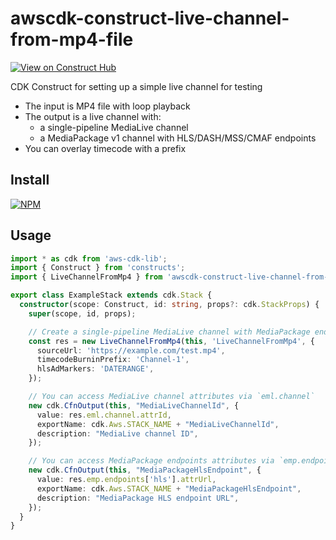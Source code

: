 # awscdk-construct-live-channel-from-mp4-file
[![View on Construct Hub](https://constructs.dev/badge?package=awscdk-construct-live-channel-from-mp4-file)](https://constructs.dev/packages/awscdk-construct-live-channel-from-mp4-file)

CDK Construct for setting up a simple live channel for testing
* The input is MP4 file with loop playback
* The output is a live channel with:
  * a single-pipeline MediaLive channel
  * a MediaPackage v1 channel with HLS/DASH/MSS/CMAF endpoints
* You can overlay timecode with a prefix

## Install
[![NPM](https://nodei.co/npm/awscdk-construct-live-channel-from-mp4-file.png?mini=true)](https://nodei.co/npm/awscdk-construct-live-channel-from-mp4-file/)

## Usage
```ts
import * as cdk from 'aws-cdk-lib';
import { Construct } from 'constructs';
import { LiveChannelFromMp4 } from 'awscdk-construct-live-channel-from-mp4-file';

export class ExampleStack extends cdk.Stack {
  constructor(scope: Construct, id: string, props?: cdk.StackProps) {
    super(scope, id, props);

    // Create a single-pipeline MediaLive channel with MediaPackage endpoints
    const res = new LiveChannelFromMp4(this, 'LiveChannelFromMp4', {
      sourceUrl: 'https://example.com/test.mp4',
      timecodeBurninPrefix: 'Channel-1',
      hlsAdMarkers: 'DATERANGE',
    });

    // You can access MediaLive channel attributes via `eml.channel`
    new cdk.CfnOutput(this, "MediaLiveChannelId", {
      value: res.eml.channel.attrId,
      exportName: cdk.Aws.STACK_NAME + "MediaLiveChannelId",
      description: "MediaLive channel ID",
    });

    // You can access MediaPackage endpoints attributes via `emp.endpoints`
    new cdk.CfnOutput(this, "MediaPackageHlsEndpoint", {
      value: res.emp.endpoints['hls'].attrUrl,
      exportName: cdk.Aws.STACK_NAME + "MediaPackageHlsEndpoint",
      description: "MediaPackage HLS endpoint URL",
    });
  }
}
```
